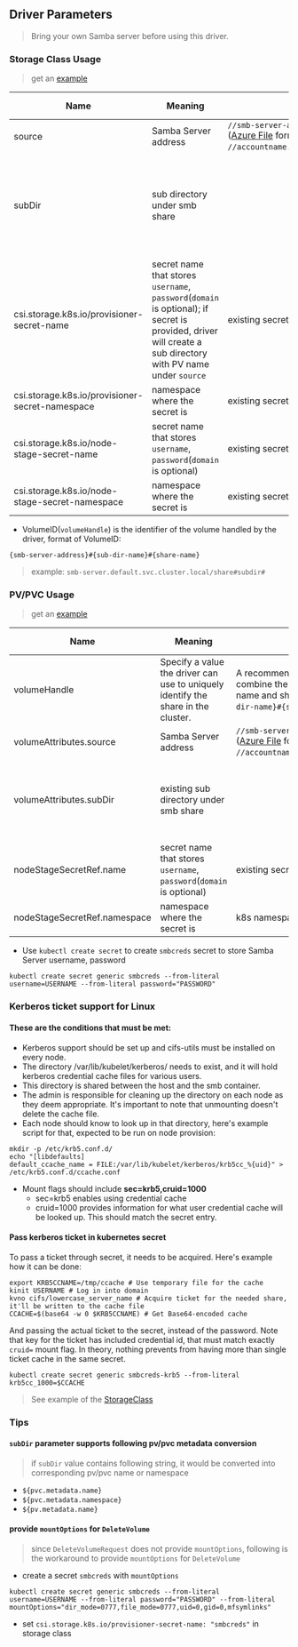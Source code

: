 ## Driver Parameters
> Bring your own Samba server before using this driver.
### Storage Class Usage
> get an [example](../deploy/example/storageclass-smb.yaml)

Name | Meaning | Available Value | Mandatory | Default value
--- | --- | --- | --- | ---
source | Samba Server address | `//smb-server-address/sharename` </br>([Azure File](https://docs.microsoft.com/en-us/azure/storage/files/storage-files-introduction) format: `//accountname.file.core.windows.net/filesharename`) | Yes |
subDir | sub directory under smb share |  | No | if sub directory does not exist, this driver would create a new one
csi.storage.k8s.io/provisioner-secret-name | secret name that stores `username`, `password`(`domain` is optional); if secret is provided, driver will create a sub directory with PV name under `source` | existing secret name |  No  |
csi.storage.k8s.io/provisioner-secret-namespace | namespace where the secret is | existing secret namespace |  No  |
csi.storage.k8s.io/node-stage-secret-name | secret name that stores `username`, `password`(`domain` is optional) | existing secret name |  Yes  |
csi.storage.k8s.io/node-stage-secret-namespace | namespace where the secret is | existing secret namespace   |  Yes  |

 - VolumeID(`volumeHandle`) is the identifier of the volume handled by the driver, format of VolumeID: 
```
{smb-server-address}#{sub-dir-name}#{share-name}
```
> example: `smb-server.default.svc.cluster.local/share#subdir#`

### PV/PVC Usage
> get an [example](../deploy/example/pv-smb.yaml)

Name | Meaning | Available Value | Mandatory | Default value
--- | --- | --- | --- | ---
volumeHandle | Specify a value the driver can use to uniquely identify the share in the cluster. | A recommended way to produce a unique value is to combine the smb-server address, sub directory name and share name: `{smb-server-address}#{sub-dir-name}#{share-name}`. | Yes |
volumeAttributes.source | Samba Server address | `//smb-server-address/sharename` </br>([Azure File](https://docs.microsoft.com/en-us/azure/storage/files/storage-files-introduction) format: `//accountname.file.core.windows.net/filesharename`) | Yes |
volumeAttributes.subDir | existing sub directory under smb share |  | No | sub directory must exist otherwise mount would fail
nodeStageSecretRef.name | secret name that stores `username`, `password`(`domain` is optional) | existing secret name |  Yes  |
nodeStageSecretRef.namespace | namespace where the secret is | k8s namespace  |  Yes  |

 - Use `kubectl create secret` to create `smbcreds` secret to store Samba Server username, password
```console
kubectl create secret generic smbcreds --from-literal username=USERNAME --from-literal password="PASSWORD"
```

### Kerberos ticket support for Linux




#### These are the conditions that must be met:
 - Kerberos support should be set up and cifs-utils must be installed on every node.
 - The directory /var/lib/kubelet/kerberos/ needs to exist, and it will hold kerberos credential cache files for various users.
 - This directory is shared between the host and the smb container.
 - The admin is responsible for cleaning up the directory on each node as they deem appropriate. It's important to note that unmounting doesn't delete the cache file.
 - Each node should know to look up in that directory, here's example script for that, expected to be run on node provision:
```console
mkdir -p /etc/krb5.conf.d/
echo "[libdefaults]
default_ccache_name = FILE:/var/lib/kubelet/kerberos/krb5cc_%{uid}" > /etc/krb5.conf.d/ccache.conf
   ```
 - Mount flags should include **sec=krb5,cruid=1000**
   - sec=krb5 enables using credential cache
   - cruid=1000 provides information for what user credential cache will be looked up. This should match the secret entry.

#### Pass kerberos ticket in kubernetes secret 
To pass a ticket through secret, it needs to be acquired. Here's example how it can be done:

```console
export KRB5CCNAME=/tmp/ccache # Use temporary file for the cache 
kinit USERNAME # Log in into domain
kvno cifs/lowercase_server_name # Acquire ticket for the needed share, it'll be written to the cache file
CCACHE=$(base64 -w 0 $KRB5CCNAME) # Get Base64-encoded cache
```

And passing the actual ticket to the secret, instead of the password.
Note that key for the ticket has included credential id, that must match exactly `cruid=` mount flag.
In theory, nothing prevents from having more than single ticket cache in the same secret.
```console
kubectl create secret generic smbcreds-krb5 --from-literal krb5cc_1000=$CCACHE
```

> See example of the [StorageClass](../deploy/example/storageclass-smb-krb5.yaml)

### Tips
#### `subDir` parameter supports following pv/pvc metadata conversion
> if `subDir` value contains following string, it would be converted into corresponding pv/pvc name or namespace
 - `${pvc.metadata.name}`
 - `${pvc.metadata.namespace}`
 - `${pv.metadata.name}`

#### provide `mountOptions` for `DeleteVolume`
> since `DeleteVolumeRequest` does not provide `mountOptions`, following is the workaround to provide `mountOptions` for `DeleteVolume`
  - create a secret `smbcreds` with `mountOptions`
```console
kubectl create secret generic smbcreds --from-literal username=USERNAME --from-literal password="PASSWORD" --from-literal mountOptions="dir_mode=0777,file_mode=0777,uid=0,gid=0,mfsymlinks"
```

 - set `csi.storage.k8s.io/provisioner-secret-name: "smbcreds"` in storage class
